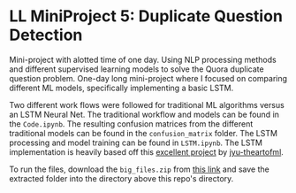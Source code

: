 # LL MiniProject 5: Duplicate Question Detection

Mini-project with alotted time of one day. Using NLP processing methods and different supervised learning models to solve the Quora duplicate question problem. One-day long mini-project where I focused on comparing different ML models, specifically implementing a basic LSTM. 

Two different work flows were followed for traditional ML algorithms versus an LSTM Neural Net. The traditional workflow and models can be found in the `Code.ipynb`.  The resulting confusion matrices from the different traditional models can be found in the `confusion_matrix` folder. The LSTM processing and model training can be found in `LSTM.ipynb`. The LSTM implementation is heavily based off this [excellent project](https://github.com/jyu-theartofml/kaggle_quora) by [jyu-theartofml](https://github.com/jyu-theartofml).

To run the files, download the `big_files.zip` from [this link](https://drive.google.com/file/d/1bHH7v0MunVb3KPDgsprU5wzbQIWUcVSz/view?usp=sharing) and save the extracted folder into the directory above this repo's directory. 

